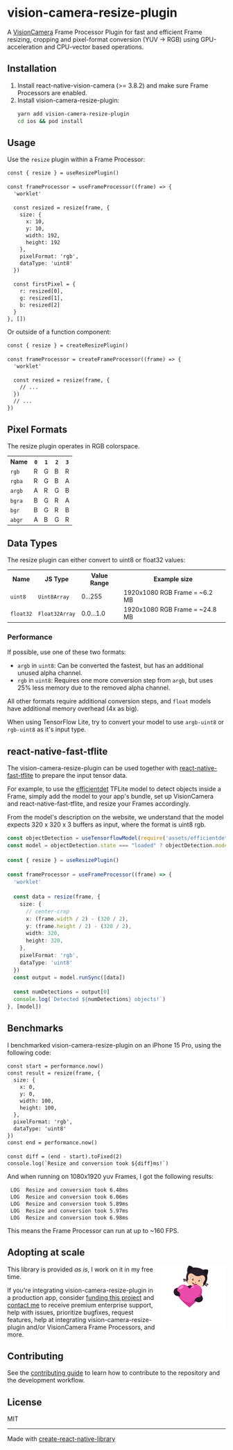# vision-camera-resize-plugin

A [VisionCamera](https://github.com/mrousavy/react-native-vision-camera) Frame Processor Plugin for fast and efficient Frame resizing, cropping and pixel-format conversion (YUV -> RGB) using GPU-acceleration and CPU-vector based operations.

## Installation

1. Install react-native-vision-camera (>= 3.8.2) and make sure Frame Processors are enabled.
2. Install vision-camera-resize-plugin:
    ```sh
    yarn add vision-camera-resize-plugin
    cd ios && pod install
    ```

## Usage

Use the `resize` plugin within a Frame Processor:

```tsx
const { resize } = useResizePlugin()

const frameProcessor = useFrameProcessor((frame) => {
  'worklet'

  const resized = resize(frame, {
    size: {
      x: 10,
      y: 10,
      width: 192,
      height: 192
    },
    pixelFormat: 'rgb',
    dataType: 'uint8'
  })

  const firstPixel = {
    r: resized[0],
    g: resized[1],
    b: resized[2]
  }
}, [])
```

Or outside of a function component:

```tsx
const { resize } = createResizePlugin()

const frameProcessor = createFrameProcessor((frame) => {
  'worklet'

  const resized = resize(frame, {
    // ...
  })
  // ...
})
```

## Pixel Formats

The resize plugin operates in RGB colorspace.

<table>
<tr>
<th>Name</th>
<th><code>0</code></th>
<th><code>1</code></th>
<th><code>2</code></th>
<th><code>3</code></th>
</tr>

<tr>
<td><code>rgb</code></td>
<td>R</td>
<td>G</td>
<td>B</td>
<td>R</td>
</tr>

<tr>
<td><code>rgba</code></td>
<td>R</td>
<td>G</td>
<td>B</td>
<td>A</td>
</tr>

<tr>
<td><code>argb</code></td>
<td>A</td>
<td>R</td>
<td>G</td>
<td>B</td>
</tr>

<tr>
<td><code>bgra</code></td>
<td>B</td>
<td>G</td>
<td>R</td>
<td>A</td>
</tr>

<tr>
<td><code>bgr</code></td>
<td>B</td>
<td>G</td>
<td>R</td>
<td>B</td>
</tr>

<tr>
<td><code>abgr</code></td>
<td>A</td>
<td>B</td>
<td>G</td>
<td>R</td>
</tr>

</table>

## Data Types

The resize plugin can either convert to uint8 or float32 values:

<table>
<tr>
<th>Name</th>
<th>JS Type</th>
<th>Value Range</th>
<th>Example size</th>
</tr>

<tr>
<td><code>uint8</code></td>
<td><code>Uint8Array</code></td>
<td>0...255</td>
<td>1920x1080 RGB Frame = ~6.2 MB</td>
</tr>

<tr>
<td><code>float32</code></td>
<td><code>Float32Array</code></td>
<td>0.0...1.0</td>
<td>1920x1080 RGB Frame = ~24.8 MB</td>
</tr>

</table>

### Performance

If possible, use one of these two formats:

- `argb` in `uint8`: Can be converted the fastest, but has an additional unused alpha channel.
- `rgb` in `uint8`: Requires one more conversion step from `argb`, but uses 25% less memory due to the removed alpha channel.

All other formats require additional conversion steps, and `float` models have additional memory overhead (4x as big).

When using TensorFlow Lite, try to convert your model to use `argb-uint8` or `rgb-uint8` as it's input type.

## react-native-fast-tflite

The vision-camera-resize-plugin can be used together with [react-native-fast-tflite](https://github.com/mrousavy/react-native-fast-tflite) to prepare the input tensor data.

For example, to use the [efficientdet](https://www.kaggle.com/models/tensorflow/efficientdet/frameworks/tfLite) TFLite model to detect objects inside a Frame, simply add the model to your app's bundle, set up VisionCamera and react-native-fast-tflite, and resize your Frames accordingly.

From the model's description on the website, we understand that the model expects 320 x 320 x 3 buffers as input, where the format is uint8 rgb.

```ts
const objectDetection = useTensorflowModel(require('assets/efficientdet.tflite'))
const model = objectDetection.state === "loaded" ? objectDetection.model : undefined

const { resize } = useResizePlugin()

const frameProcessor = useFrameProcessor((frame) => {
  'worklet'

  const data = resize(frame, {
    size: {
      // center-crop
      x: (frame.width / 2) - (320 / 2),
      y: (frame.height / 2) - (320 / 2),
      width: 320,
      height: 320,
    },
    pixelFormat: 'rgb',
    dataType: 'uint8'
  })
  const output = model.runSync([data])

  const numDetections = output[0]
  console.log(`Detected ${numDetections} objects!`)
}, [model])
```

## Benchmarks

I benchmarked vision-camera-resize-plugin on an iPhone 15 Pro, using the following code:

```tsx
const start = performance.now()
const result = resize(frame, {
  size: {
    x: 0,
    y: 0,
    width: 100,
    height: 100,
  },
  pixelFormat: 'rgb',
  dataType: 'uint8'
})
const end = performance.now()

const diff = (end - start).toFixed(2)
console.log(`Resize and conversion took ${diff}ms!`)
```

And when running on 1080x1920 yuv Frames, I got the following results:

```
 LOG  Resize and conversion took 6.48ms
 LOG  Resize and conversion took 6.06ms
 LOG  Resize and conversion took 5.89ms
 LOG  Resize and conversion took 5.97ms
 LOG  Resize and conversion took 6.98ms
```

This means the Frame Processor can run at up to ~160 FPS.

## Adopting at scale

<a href="https://github.com/sponsors/mrousavy">
  <img align="right" width="160" alt="This library helped you? Consider sponsoring!" src=".github/funding-octocat.svg">
</a>

This library is provided _as is_, I work on it in my free time.

If you're integrating vision-camera-resize-plugin in a production app, consider [funding this project](https://github.com/sponsors/mrousavy) and <a href="mailto:me@mrousavy.com?subject=Adopting vision-camera-resize-plugin at scale">contact me</a> to receive premium enterprise support, help with issues, prioritize bugfixes, request features, help at integrating vision-camera-resize-plugin and/or VisionCamera Frame Processors, and more.


## Contributing

See the [contributing guide](CONTRIBUTING.md) to learn how to contribute to the repository and the development workflow.

## License

MIT

---

Made with [create-react-native-library](https://github.com/callstack/react-native-builder-bob)
